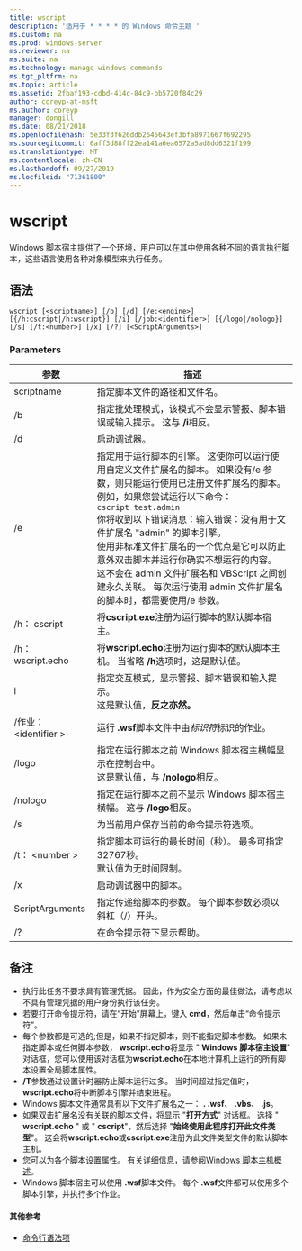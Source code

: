 ```yaml
---
title: wscript
description: '适用于 * * * * 的 Windows 命令主题 '
ms.custom: na
ms.prod: windows-server
ms.reviewer: na
ms.suite: na
ms.technology: manage-windows-commands
ms.tgt_pltfrm: na
ms.topic: article
ms.assetid: 2fbaf193-cdbd-414c-84c9-bb5720f84c29
author: coreyp-at-msft
ms.author: coreyp
manager: dongill
ms.date: 08/21/2018
ms.openlocfilehash: 5e33f3f626ddb2645643ef3bfa8971667f692295
ms.sourcegitcommit: 6aff3d88ff22ea141a6ea6572a5ad8dd6321f199
ms.translationtype: MT
ms.contentlocale: zh-CN
ms.lasthandoff: 09/27/2019
ms.locfileid: "71361800"
---
```

# <a name="wscript"></a>wscript



Windows 脚本宿主提供了一个环境，用户可以在其中使用各种不同的语言执行脚本，这些语言使用各种对象模型来执行任务。

## <a name="syntax"></a>语法

```
wscript [<scriptname>] [/b] [/d] [/e:<engine>] [{/h:cscript|/h:wscript}] [/i] [/job:<identifier>] [{/logo|/nologo}] [/s] [/t:<number>] [/x] [/?] [<ScriptArguments>]
```

### <a name="parameters"></a>Parameters

|参数|描述|
|---------|-----------|
|scriptname|指定脚本文件的路径和文件名。|
|/b|指定批处理模式，该模式不会显示警报、脚本错误或输入提示。 这与 **/i**相反。|
|/d|启动调试器。|
|/e|指定用于运行脚本的引擎。 这使你可以运行使用自定义文件扩展名的脚本。 如果没有/e 参数，则只能运行使用已注册文件扩展名的脚本。 例如，如果您尝试运行以下命令：<br>```cscript test.admin```<br>你将收到以下错误消息：输入错误：没有用于文件扩展名 "admin" 的脚本引擎。<br>使用非标准文件扩展名的一个优点是它可以防止意外双击脚本并运行你确实不想运行的内容。 <br>这不会在 admin 文件扩展名和 VBScript 之间创建永久关联。 每次运行使用 admin 文件扩展名的脚本时，都需要使用/e 参数。|
|/h： cscript|将**cscript.exe**注册为运行脚本的默认脚本宿主。|
|/h： wscript.echo|将**wscript.echo**注册为运行脚本的默认脚本主机。 当省略 **/h**选项时，这是默认值。|
|i|指定交互模式，显示警报、脚本错误和输入提示。</br>这是默认值，**反之亦然。**|
|/作业： \<identifier >|运行 **.wsf**脚本文件中由*标识符*标识的作业。|
|/logo|指定在运行脚本之前 Windows 脚本宿主横幅显示在控制台中。</br>这是默认值，与 **/nologo**相反。|
|/nologo|指定在运行脚本之前不显示 Windows 脚本宿主横幅。 这与 **/logo**相反。|
|/s|为当前用户保存当前的命令提示符选项。|
|/t： \<number >|指定脚本可运行的最长时间（秒）。 最多可指定32767秒。</br>默认值为无时间限制。|
|/x|启动调试器中的脚本。|
|ScriptArguments|指定传递给脚本的参数。 每个脚本参数必须以斜杠（/）开头。|
|/?|在命令提示符下显示帮助。|

## <a name="remarks"></a>备注

-   执行此任务不要求具有管理凭据。 因此，作为安全方面的最佳做法，请考虑以不具有管理凭据的用户身份执行该任务。
-   若要打开命令提示符，请在“开始”屏幕上，键入 **cmd**，然后单击“命令提示符”。
-   每个参数都是可选的;但是，如果不指定脚本，则不能指定脚本参数。 如果未指定脚本或任何脚本参数， **wscript.echo**将显示 " **Windows 脚本宿主设置**" 对话框，您可以使用该对话框为**wscript.echo**在本地计算机上运行的所有脚本设置全局脚本属性。
-   **/T**参数通过设置计时器防止脚本运行过多。 当时间超过指定值时， **wscript.echo**将中断脚本引擎并结束进程。
-   Windows 脚本文件通常具有以下文件扩展名之一： **. .wsf**、 **.vbs**、 **.js**。
-   如果双击扩展名没有关联的脚本文件，将显示 "**打开方式**" 对话框。 选择 " **wscript.echo** " 或 " **cscript**"，然后选择 "**始终使用此程序打开此文件类型**"。 这会将**wscript.echo**或**cscript.exe**注册为此文件类型文件的默认脚本主机。
-   您可以为各个脚本设置属性。 有关详细信息，请参阅[Windows 脚本主机概述](https://technet.microsoft.com/library/cc738350(v=ws.10).aspx)。
-   Windows 脚本宿主可以使用 **.wsf**脚本文件。 每个 **.wsf**文件都可以使用多个脚本引擎，并执行多个作业。

#### <a name="additional-references"></a>其他参考

-   [命令行语法项](command-line-syntax-key.md)
